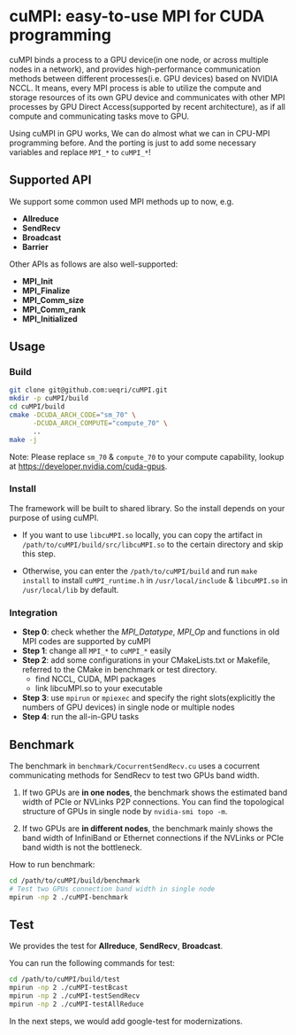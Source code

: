 # cuMPI: easy-to-use MPI for CUDA programming

cuMPI binds a process to a GPU device(in one node, or across multiple nodes in a network), and provides high-performance communication methods between different processes(i.e. GPU devices) based on NVIDIA NCCL. It means, every MPI process is able to utilize the compute and storage resources of its own GPU device and communicates with other MPI processes by GPU Direct Access(supported by recent architecture), as if all compute and communicating tasks move to GPU. 

Using cuMPI in GPU works, We can do almost what we can in CPU-MPI programming before. And the porting is just to add some necessary variables and replace `MPI_*` to `cuMPI_*`!

## Supported API

We support some common used MPI methods up to now, e.g. 
- **Allreduce**
- **SendRecv**
- **Broadcast**
- **Barrier**

Other APIs as follows are also well-supported:
- **MPI_Init**
- **MPI_Finalize**
- **MPI_Comm_size**
- **MPI_Comm_rank**
- **MPI_Initialized**

## Usage

### Build

```bash
git clone git@github.com:ueqri/cuMPI.git
mkdir -p cuMPI/build
cd cuMPI/build
cmake -DCUDA_ARCH_CODE="sm_70" \
      -DCUDA_ARCH_COMPUTE="compute_70" \
      ..
make -j
```

Note: Please replace `sm_70` & `compute_70` to your compute capability, lookup at https://developer.nvidia.com/cuda-gpus.

### Install

The framework will be built to shared library. So the install depends on your purpose of using cuMPI.

- If you want to use `libcuMPI.so` locally, you can copy the artifact in `/path/to/cuMPI/build/src/libcuMPI.so` to the certain directory and skip this step.

- Otherwise, you can enter the `/path/to/cuMPI/build` and run `make install` to install `cuMPI_runtime.h` in `/usr/local/include` & `libcuMPI.so` in `/usr/local/lib` by default.

### Integration

- **Step 0**: check whether the *MPI_Datatype*, *MPI_Op* and functions in old MPI codes are supported by cuMPI
- **Step 1**: change all `MPI_*` to `cuMPI_*` easily
- **Step 2**: add some configurations in your CMakeLists.txt or Makefile, referred to the CMake in benchmark or test directory.
  - find NCCL, CUDA, MPI packages
  - link libcuMPI.so to your executable
- **Step 3**: use `mpirun` or `mpiexec` and specify the right slots(explicitly the numbers of GPU devices) in single node or multiple nodes
- **Step 4**: run the all-in-GPU tasks

## Benchmark

The benchmark in `benchmark/CocurrentSendRecv.cu` uses a cocurrent communicating methods for SendRecv to test two GPUs band width.

1. If two GPUs are **in one nodes**, the benchmark shows the estimated band width of PCIe or NVLinks P2P connections. You can find the topological structure of GPUs in single node by `nvidia-smi topo -m`.

2. If two GPUs are **in different nodes**, the benchmark mainly shows the band width of InfiniBand or Ethernet connections if the NVLinks or PCIe band width is not the bottleneck.

How to run benchmark:

```bash
cd /path/to/cuMPI/build/benchmark
# Test two GPUs connection band width in single node
mpirun -np 2 ./cuMPI-benchmark
```

## Test

We provides the test for **Allreduce**, **SendRecv**, **Broadcast**.

You can run the following commands for test:

```bash
cd /path/to/cuMPI/build/test
mpirun -np 2 ./cuMPI-testBcast
mpirun -np 2 ./cuMPI-testSendRecv
mpirun -np 2 ./cuMPI-testAllReduce
```

In the next steps, we would add google-test for modernizations.
